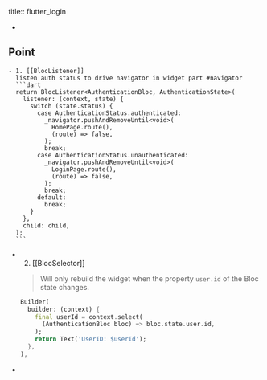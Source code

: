 title:: flutter_login

-
## Point
	- 1. [[BlocListener]]
	  listen auth status to drive navigator in widget part #navigator
	  ```dart
	  return BlocListener<AuthenticationBloc, AuthenticationState>(
	    listener: (context, state) {
	      switch (state.status) {
	        case AuthenticationStatus.authenticated:
	          _navigator.pushAndRemoveUntil<void>(
	            HomePage.route(),
	            (route) => false,
	          );
	          break;
	        case AuthenticationStatus.unauthenticated:
	          _navigator.pushAndRemoveUntil<void>(
	            LoginPage.route(),
	            (route) => false,
	          );
	          break;
	        default:
	          break;
	      }
	    },
	    child: child,
	  );
	  ```
- 2. [[BlocSelector]]
  
  > Will only rebuild the widget when the property `user.id` of the Bloc state changes.
  
  ```dart
  Builder(
    builder: (context) {
      final userId = context.select(
        (AuthenticationBloc bloc) => bloc.state.user.id,
      );
      return Text('UserID: $userId');
    },
  ),
  ```
-